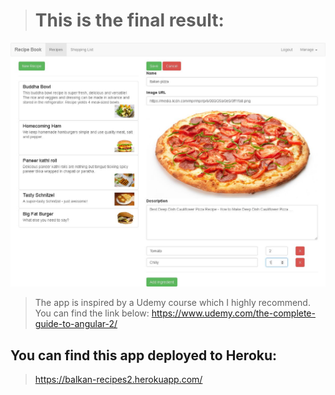 > # This is the final result:
![Cover image](https://github.com/BiggaHD/Balkan_Recipe_Book/blob/master/Final%20product!.jpg)

> The app is inspired by a Udemy course which I highly recommend. You can find the link below:
https://www.udemy.com/the-complete-guide-to-angular-2/

## You can find this app deployed to Heroku: 

> https://balkan-recipes2.herokuapp.com/
